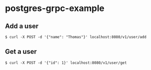 # postgres-grpc-example

## Add a user

```$bash
$ curl -X POST -d '{"name": "Thomas"}' localhost:8080/v1/user/add
```

## Get a user

```$bash
$ curl -X POST -d '{"id": 1}' localhost:8080/v1/user/get
```
